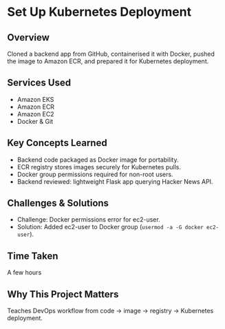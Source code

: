 # Set Up Kubernetes Deployment

## Overview
Cloned a backend app from GitHub, containerised it with Docker, pushed the image to Amazon ECR, and prepared it for Kubernetes deployment.

## Services Used
- Amazon EKS  
- Amazon ECR  
- Amazon EC2  
- Docker & Git  

## Key Concepts Learned
- Backend code packaged as Docker image for portability.  
- ECR registry stores images securely for Kubernetes pulls.  
- Docker group permissions required for non-root users.  
- Backend reviewed: lightweight Flask app querying Hacker News API.  

## Challenges & Solutions
- Challenge: Docker permissions error for ec2-user.  
- Solution: Added ec2-user to Docker group (`usermod -a -G docker ec2-user`).  

## Time Taken
A few hours  

## Why This Project Matters
Teaches DevOps workflow from code → image → registry → Kubernetes deployment.
